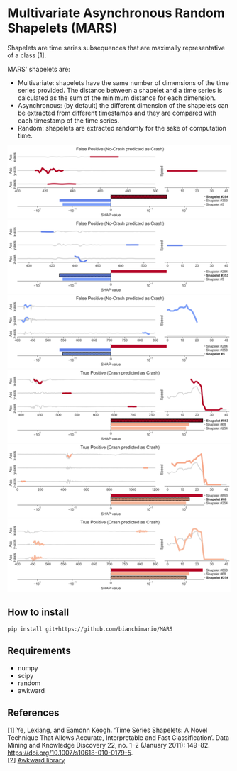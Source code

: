 # Multivariate Asynchronous Random Shapelets (MARS)

Shapelets are time series subsequences that are maximally representative of a class [1]. <br>

MARS' shapelets are:
+ Multivariate: shapelets have the same number of dimensions of the time series provided. The distance between a shapelet and a time series is calculated as the sum of the minimum distance for each dimension.
+ Asynchronous: (by default) the different dimension of the shapelets can be extracted from different timestamps and they are compared with each timestamp of the time series.
+ Random: shapelets are extracted randomly for the sake of computation time.

![alt text](img/crash_fp_shp_0.png)
![alt text](img/crash_fp_shp_1.png)
![alt text](img/crash_fp_shp_2.png)
![alt text](img/crash_tp_shp_0.png)
![alt text](img/crash_tp_shp_1.png)
![alt text](img/crash_tp_shp_2.png)  


## How to install
```
pip install git+https://github.com/bianchimario/MARS
```

## Requirements
+ numpy
+ scipy
+ random
+ awkward

## References
[1] Ye, Lexiang, and Eamonn Keogh. ‘Time Series Shapelets: A Novel Technique That Allows Accurate, Interpretable and Fast Classification’. Data Mining and Knowledge Discovery 22, no. 1–2 (January 2011): 149–82. https://doi.org/10.1007/s10618-010-0179-5. <br>
[2] [Awkward library](https://awkward-array.org/doc/main/)

